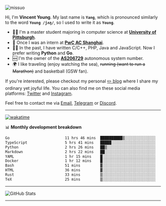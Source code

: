 <p align="left"> <img src="https://komarev.com/ghpvc/?username=missuo&label=Profile%20views&color=0e75b6&style=flat" alt="missuo" /> </p>


Hi, I'm **Vincent Young**. My last name is **`Yang`**, which is pronounced similarly to the word **`Young /jʌŋ/`**, so I used to write it as **`Young`**. 

-  👨‍🎓 I'm a master student majoring in computer science at [**University of Pittsburgh**](https://www.pitt.edu).
-  💼 Once I was an intern at **[PwC AC Shanghai](https://www.linkedin.com/company/pwc-ac-shanghai/)**.
-  👨‍💻 In the past, I have written C/C++, PHP, Java and JavaScript. Now I prefer writing **Python** and **Go**.
-  🆕 I'm the owner of the **[AS206729](https://bgp.tools/AS206729)** autonomous system number.
-  🌍 I like traveling (enjoy watching the sea), ~~running (want to run a Marathon)~~ and basketball (GSW fan).

If you're interested, please checkout my personal [✏️ blog](https://missuo.me/) where I share my ordinary yet joyful life. You can also find me on these social media platforms: [Twitter](https://twitter.com/m1ssuo) and [Instagram](https://www.instagram.com/missuo.me).

Feel free to contact me via <a href="mailto:i@yyt.moe">Email</a>, [Telegram](https://t.me/missuo) or [Discord](https://discordapp.com/users/missuo#7448).

-------

[![wakatime](https://wakatime.com/badge/user/c13cd961-40ca-417a-afb6-1f9ea8ac295c.svg)](https://wakatime.com/@missuo)

📊 **Monthly development breakdown**
<!--START_SECTION:waka-->

```txt
Go                         11 hrs 46 mins  ██████████▒░░░░░░░░░░░░░░   41.68 %
TypeScript                 5 hrs 41 mins   █████░░░░░░░░░░░░░░░░░░░░   20.12 %
Python                     2 hrs 26 mins   ██▒░░░░░░░░░░░░░░░░░░░░░░   08.67 %
Markdown                   2 hrs 22 mins   ██░░░░░░░░░░░░░░░░░░░░░░░   08.40 %
YAML                       1 hr 15 mins    █░░░░░░░░░░░░░░░░░░░░░░░░   04.45 %
Docker                     1 hr 12 mins    █░░░░░░░░░░░░░░░░░░░░░░░░   04.29 %
Bash                       51 mins         ▓░░░░░░░░░░░░░░░░░░░░░░░░   03.03 %
HTML                       36 mins         ▓░░░░░░░░░░░░░░░░░░░░░░░░   02.13 %
Rust                       33 mins         ▒░░░░░░░░░░░░░░░░░░░░░░░░   01.95 %
TeX                        25 mins         ▒░░░░░░░░░░░░░░░░░░░░░░░░   01.52 %
```

<!--END_SECTION:waka-->

-------

![GitHub Stats](https://github-readme-stats-opal-alpha-76.vercel.app/api?username=missuo&show_icons=true&theme=transparent)

-------


